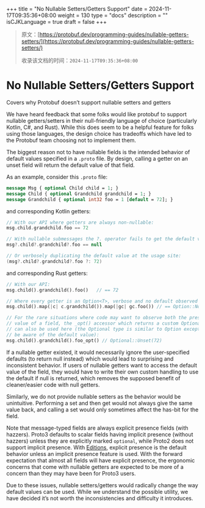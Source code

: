 +++
title = "No Nullable Setters/Getters Support"
date = 2024-11-17T09:35:36+08:00
weight = 130
type = "docs"
description = ""
isCJKLanguage = true
draft = false
+++

> 原文：[https://protobuf.dev/programming-guides/nullable-getters-setters/](https://protobuf.dev/programming-guides/nullable-getters-setters/)
>
> 收录该文档的时间：`2024-11-17T09:35:36+08:00`

# No Nullable Setters/Getters Support

Covers why Protobuf doesn’t support nullable setters and getters



We have heard feedback that some folks would like protobuf to support nullable getters/setters in their null-friendly language of choice (particularly Kotlin, C#, and Rust). While this does seem to be a helpful feature for folks using those languages, the design choice has tradeoffs which have led to the Protobuf team choosing not to implement them.

The biggest reason not to have nullable fields is the intended behavior of default values specified in a `.proto` file. By design, calling a getter on an unset field will return the default value of that field.

As an example, consider this `.proto` file:

```proto
message Msg { optional Child child = 1; }
message Child { optional Grandchild grandchild = 1; }
message Grandchild { optional int32 foo = 1 [default = 72]; }
```

and corresponding Kotlin getters:

```kotlin
// With our API where getters are always non-nullable:
msg.child.grandchild.foo == 72

// With nullable submessages the ?. operator fails to get the default value:
msg?.child?.grandchild?.foo == null

// Or verbosely duplicating the default value at the usage site:
(msg?.child?.grandchild?.foo ?: 72)
```

and corresponding Rust getters:

```rust
// With our API:
msg.child().grandchild().foo()   // == 72

// Where every getter is an Option<T>, verbose and no default observed
msg.child().map(|c| c.grandchild()).map(|gc| gc.foo()) // == Option::None

// For the rare situations where code may want to observe both the presence and
// value of a field, the _opt() accessor which returns a custom Optional type
// can also be used here (the Optional type is similar to Option except can also
// be aware of the default value):
msg.child().grandchild().foo_opt() // Optional::Unset(72)
```

If a nullable getter existed, it would necessarily ignore the user-specified defaults (to return null instead) which would lead to surprising and inconsistent behavior. If users of nullable getters want to access the default value of the field, they would have to write their own custom handling to use the default if null is returned, which removes the supposed benefit of cleaner/easier code with null getters.

Similarly, we do not provide nullable setters as the behavior would be unintuitive. Performing a set and then get would not always give the same value back, and calling a set would only sometimes affect the has-bit for the field.

Note that message-typed fields are always explicit presence fields (with hazzers). Proto3 defaults to scalar fields having implicit presence (without hazzers) unless they are explicitly marked `optional`, while Proto2 does not support implicit presence. With [Editions](https://protobuf.dev/editions/features#field_presence), explicit presence is the default behavior unless an implicit presence feature is used. With the forward expectation that almost all fields will have explicit presence, the ergonomic concerns that come with nullable getters are expected to be more of a concern than they may have been for Proto3 users.

Due to these issues, nullable setters/getters would radically change the way default values can be used. While we understand the possible utility, we have decided it’s not worth the inconsistencies and difficulty it introduces.
